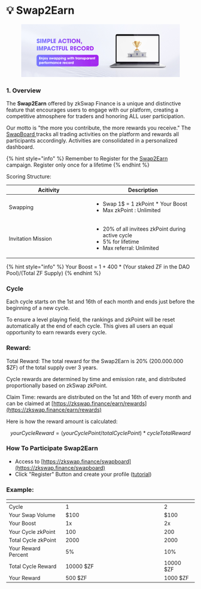 # 💡 Swap2Earn

<figure><img src="../.gitbook/assets/2.jpg" alt=""><figcaption></figcaption></figure>

### 1. Overview

The **Swap2Earn** offered by zkSwap Finance is a unique and distinctive feature that encourages users to engage with our platform, creating a competitive atmosphere for traders and honoring ALL user participation.

Our motto is "the more you contribute, the more rewards you receive." The [SwapBoard ](https://zkswap.finance/swapboard)tracks all trading activities on the platform and rewards all participants accordingly. Activities are consolidated in a personalized dashboard.

{% hint style="info" %}
Remember to Register for the [Swap2Earn ](https://zkswap.finance/swapboard)campaign. Register only once for a lifetime
{% endhint %}

Scoring Structure:

<table><thead><tr><th width="213.33333333333331">Acitivity</th><th>Description</th></tr></thead><tbody><tr><td>Swapping</td><td><ul><li>Swap 1$ = 1 zkPoint * Your Boost</li><li>Max zkPoint : Unlimited</li></ul></td></tr><tr><td>Invitation Mission</td><td><ul><li>20% of all invitees zkPoint during active cycle </li><li>5% for lifetime</li><li>Max referral: Unlimited</li></ul></td></tr></tbody></table>

{% hint style="info" %}
Your Boost = 1 + 400 \* (Your staked ZF in the DAO Pool)/(Total ZF Supply)
{% endhint %}

### Cycle

Each cycle starts on the 1st and 16th of each month and ends just before the beginning of a new cycle.&#x20;

To ensure a level playing field, the rankings and zkPoint will be reset automatically at the end of each cycle. This gives all users an equal opportunity to earn rewards every cycle.

### Reward:

Total Reward: The total reward for the Swap2Earn is 20% (200.000.000 $ZF) of the total supply over 3 years.

Cycle rewards are determined by time and emission rate, and distributed proportionally based on zkSwap zkPoint.

Claim Time: rewards are distributed on the 1st and 16th of every month and can be claimed at [https://zkswap.finance/earn/rewards](https://zkswap.finance/earn/rewards)

Here is how the reward amount is calculated:

$$
yourCycleReward = (yourCyclePoint/totalCyclePoint) * cycleTotalReward
$$

### How To Participate **Swap2Earn**&#x20;

* Access to [https://zkswap.finance/swapboard](https://zkswap.finance/swapboard)
* Click "Register" Button and create your profile ([tutorial](broken-reference))

### **Example**:

<table><thead><tr><th></th><th width="249.33333333333331"></th><th></th></tr></thead><tbody><tr><td>Cycle</td><td>1</td><td>2</td></tr><tr><td>Your Swap Volume</td><td>$100</td><td>$100</td></tr><tr><td>Your Boost</td><td>1x</td><td>2x</td></tr><tr><td>Your Cycle zkPoint </td><td>100</td><td>200</td></tr><tr><td>Total Cycle zkPoint </td><td>2000</td><td>2000</td></tr><tr><td>Your Reward Percent </td><td>5%</td><td>10%</td></tr><tr><td>Total Cycle Reward</td><td>10000 $ZF</td><td>10000 $ZF</td></tr><tr><td>Your Reward</td><td>500 $ZF</td><td>1000 $ZF</td></tr></tbody></table>

